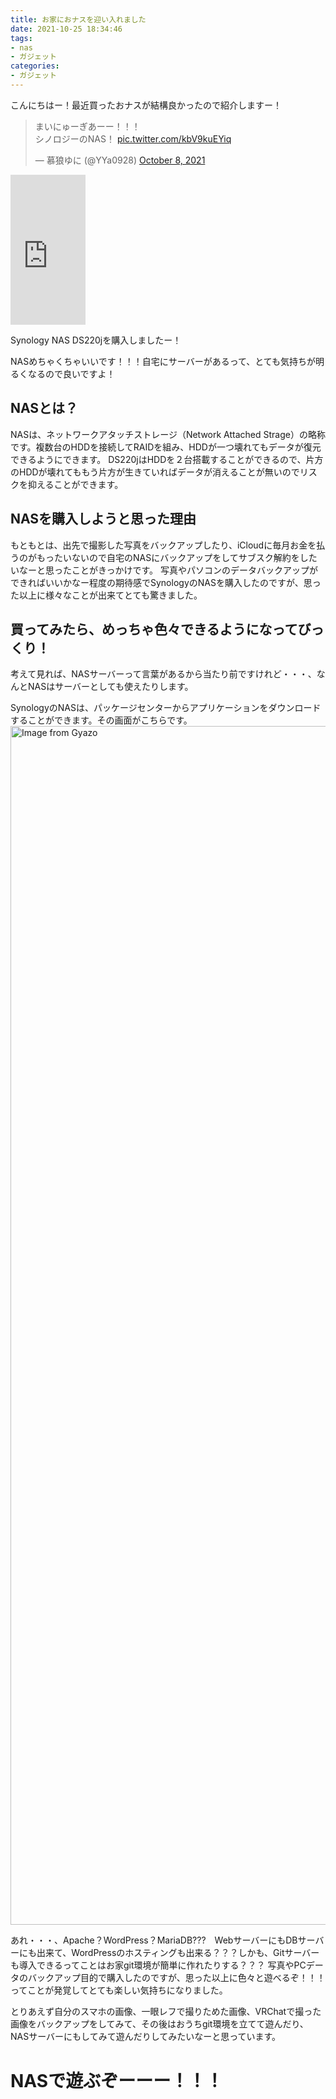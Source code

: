 ```yaml
---
title: お家におナスを迎い入れました
date: 2021-10-25 18:34:46
tags:
- nas
- ガジェット
categories:
- ガジェット
---
```


こんにちはー！最近買ったおナスが結構良かったので紹介しますー！

<blockquote class="twitter-tweet"><p lang="ja" dir="ltr">まいにゅーぎあーー！！！<br>シノロジーのNAS！ <a href="https://t.co/kbV9kuEYiq">pic.twitter.com/kbV9kuEYiq</a></p>&mdash; 慕狼ゆに (@YYa0928) <a href="https://twitter.com/YYa0928/status/1446440817871126535?ref_src=twsrc%5Etfw">October 8, 2021</a></blockquote> <script async src="https://platform.twitter.com/widgets.js" charset="utf-8"></script>

<iframe style="width:120px;height:240px;" marginwidth="0" marginheight="0" scrolling="no" frameborder="0" src="https://rcm-fe.amazon-adsystem.com/e/cm?ref=qf_sp_asin_til&t=hirako0928-22&m=amazon&o=9&p=8&l=as1&IS1=1&detail=1&asins=B085F7KVC2&linkId=7802a9fe68f761f13ee1bf64de30d5e5&bc1=FFFFFF&amp;lt1=_top&fc1=333333&lc1=0066C0&bg1=FFFFFF&f=ifr">
</iframe>

Synology NAS DS220jを購入しましたー！

NASめちゃくちゃいいです！！！自宅にサーバーがあるって、とても気持ちが明るくなるので良いですよ！

## NASとは？
NASは、ネットワークアタッチストレージ（Network Attached Strage）の略称です。複数台のHDDを接続してRAIDを組み、HDDが一つ壊れてもデータが復元できるようにできます。
DS220jはHDDを２台搭載することができるので、片方のHDDが壊れてももう片方が生きていればデータが消えることが無いのでリスクを抑えることができます。

## NASを購入しようと思った理由
もともとは、出先で撮影した写真をバックアップしたり、iCloudに毎月お金を払うのがもったいないので自宅のNASにバックアップをしてサブスク解約をしたいなーと思ったことがきっかけです。
写真やパソコンのデータバックアップができればいいかなー程度の期待感でSynologyのNASを購入したのですが、思った以上に様々なことが出来てとても驚きました。

## 買ってみたら、めっちゃ色々できるようになってびっくり！
考えて見れば、NASサーバーって言葉があるから当たり前ですけれど・・・、なんとNASはサーバーとしても使えたりします。

SynologyのNASは、パッケージセンターからアプリケーションをダウンロードすることができます。その画面がこちらです。
<a href="https://gyazo.com/1763ed96500851ce9ac52460374e6dc0"><img src="https://i.gyazo.com/1763ed96500851ce9ac52460374e6dc0.png" alt="Image from Gyazo" width="1918"/></a>

あれ・・・、Apache？WordPress？MariaDB???　WebサーバーにもDBサーバーにも出来て、WordPressのホスティングも出来る？？？しかも、Gitサーバーも導入できるってことはお家git環境が簡単に作れたりする？？？
写真やPCデータのバックアップ目的で購入したのですが、思った以上に色々と遊べるぞ！！！ってことが発覚してとても楽しい気持ちになりました。

とりあえず自分のスマホの画像、一眼レフで撮りためた画像、VRChatで撮った画像をバックアップをしてみて、その後はおうちgit環境を立てて遊んだり、NASサーバーにもしてみて遊んだりしてみたいなーと思っています。

# NASで遊ぶぞーーー！！！